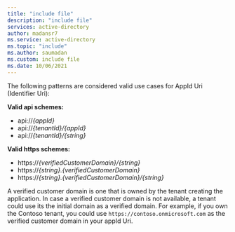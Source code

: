```yaml
---
title: "include file"
description: "include file"
services: active-directory
author: madansr7
ms.service: active-directory
ms.topic: "include"
ms.author: saumadan
ms.custom: include file
ms.date: 10/06/2021
---
```


The following patterns are considered valid use cases for AppId Uri (Identifier Uri):

**Valid api schemes:**

- api://_{appId}_ 
- api://_{tenantId}/{appId}_
- api://_{tenantId}/{string}_

**Valid https schemes:**

- https://_{verifiedCustomerDomain}/{string}_
- https://_{string}.{verifiedCustomerDomain}_
- https://_{string}.{verifiedCustomerDomain}/{string}_
  
A verified customer domain is one that is owned by the tenant creating the application. In case a verified customer domain is not available, a tenant could use its the initial domain as a verified domain. For example, if you own the Contoso tenant, you could use `https://contoso.onmicrosoft.com` as the verified customer domain in your appId Uri.

